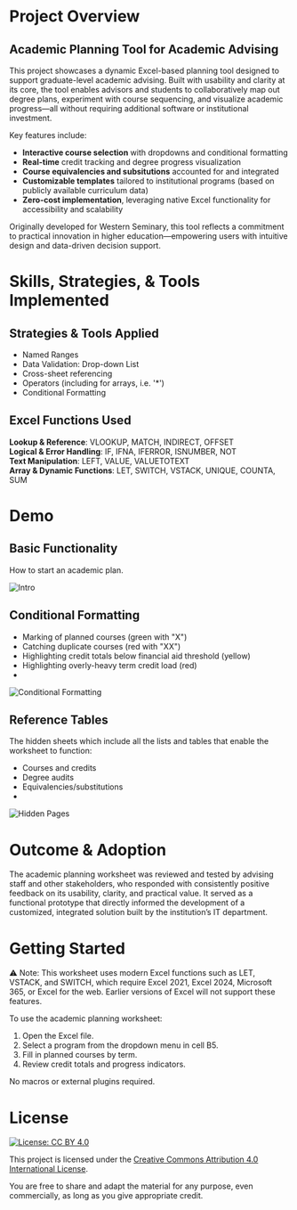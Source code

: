 # Project Overview

## Academic Planning Tool for Academic Advising
This project showcases a dynamic Excel-based planning tool designed to support graduate-level academic advising. Built with usability and clarity at its core, the tool enables advisors and students to collaboratively map out degree plans, experiment with course sequencing, and visualize academic progress—all without requiring additional software or institutional investment.

Key features include:
- **Interactive course selection** with dropdowns and conditional formatting
- **Real-time** credit tracking and degree progress visualization
- **Course equivalencies and subsitutions** accounted for and integrated
- **Customizable templates** tailored to institutional programs (based on publicly available curriculum data)
- **Zero-cost implementation**, leveraging native Excel functionality for accessibility and scalability

Originally developed for Western Seminary, this tool reflects a commitment to practical innovation in higher education—empowering users with intuitive design and data-driven decision support.

# Skills, Strategies, & Tools Implemented
## Strategies & Tools Applied
- Named Ranges
- Data Validation: Drop-down List
- Cross-sheet referencing
- Operators (including for arrays, i.e. '\*')
- Conditional Formatting

## Excel Functions Used
**Lookup & Reference**: VLOOKUP, MATCH, INDIRECT, OFFSET  
**Logical & Error Handling**: IF, IFNA, IFERROR, ISNUMBER, NOT  
**Text Manipulation**: LEFT, VALUE, VALUETOTEXT  
**Array & Dynamic Functions**: LET, SWITCH, VSTACK, UNIQUE, COUNTA, SUM

# Demo
## Basic Functionality
How to start an academic plan.

![Intro](https://github.com/user-attachments/assets/7098703f-75cd-4285-a34a-7145e395a176)


## Conditional Formatting
- Marking of planned courses (green with "X")
- Catching duplicate courses (red with "XX")
- Highlighting credit totals below financial aid threshold (yellow)
- Highlighting overly-heavy term credit load (red)
- 
![Conditional Formatting](https://github.com/user-attachments/assets/86db6460-64aa-4ec4-b035-9c6207fc7cb6)

## Reference Tables
The hidden sheets which include all the lists and tables that enable the worksheet to function:
- Courses and credits
- Degree audits
- Equivalencies/substitutions
- 
![Hidden Pages](https://github.com/user-attachments/assets/45b34423-61a7-4170-bf72-8ced5a9da6cf)

# Outcome & Adoption
The academic planning worksheet was reviewed and tested by advising staff and other stakeholders, who responded with consistently positive feedback on its usability, clarity, and practical value. It served as a functional prototype that directly informed the development of a customized, integrated solution built by the institution’s IT department.

# Getting Started
⚠️ Note: This worksheet uses modern Excel functions such as LET, VSTACK, and SWITCH, which require Excel 2021, Excel 2024, Microsoft 365, or Excel for the web. Earlier versions of Excel will not support these features.

To use the academic planning worksheet:

1. Open the Excel file.
2. Select a program from the dropdown menu in cell B5.
3. Fill in planned courses by term.
4. Review credit totals and progress indicators.

No macros or external plugins required.

# License
[![License: CC BY 4.0](https://img.shields.io/badge/License-CC%20BY%204.0-lightgrey.svg)](https://creativecommons.org/licenses/by/4.0/)

This project is licensed under the [Creative Commons Attribution 4.0 International License](https://creativecommons.org/licenses/by/4.0/).

You are free to share and adapt the material for any purpose, even commercially, as long as you give appropriate credit.
